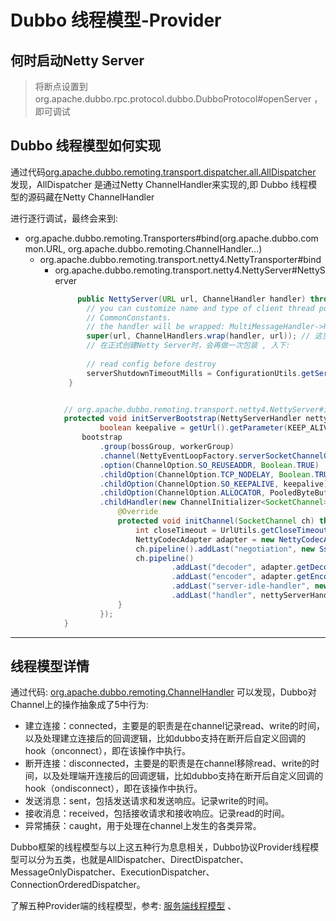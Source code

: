 # Dubbo 线程模型-Provider

## 何时启动Netty Server
> 将断点设置到 org.apache.dubbo.rpc.protocol.dubbo.DubboProtocol#openServer  ， 即可调试

## Dubbo 线程模型如何实现
通过代码[org.apache.dubbo.remoting.transport.dispatcher.all.AllDispatcher](../../001.SOURCE_CODE/000.DUBBO-3.3.2-RELEASE/000.DUBBO-3.3.2-RELEASE/dubbo-remoting/dubbo-remoting-api/src/main/java/org/apache/dubbo/remoting/transport/dispatcher/all/AllDispatcher.java) 发现，AllDispatcher 是通过Netty ChannelHandler来实现的,即 Dubbo 线程模型的源码藏在Netty ChannelHandler

进行逐行调试，最终会来到:
+ org.apache.dubbo.remoting.Transporters#bind(org.apache.dubbo.common.URL, org.apache.dubbo.remoting.ChannelHandler...)
  - org.apache.dubbo.remoting.transport.netty4.NettyTransporter#bind
    - org.apache.dubbo.remoting.transport.netty4.NettyServer#NettyServer
      ```java
           public NettyServer(URL url, ChannelHandler handler) throws RemotingException {
             // you can customize name and type of client thread pool by THREAD_NAME_KEY and THREAD_POOL_KEY in
             // CommonConstants.
             // the handler will be wrapped: MultiMessageHandler->HeartbeatHandler->handler
             super(url, ChannelHandlers.wrap(handler, url)); // 这里，就是Dubbo线程模型源码
             // 在正式创建Netty Server时，会再做一次包装 , 入下:
     
             // read config before destroy
             serverShutdownTimeoutMills = ConfigurationUtils.getServerShutdownTimeout(getUrl().getOrDefaultModuleModel());
         }


        // org.apache.dubbo.remoting.transport.netty4.NettyServer#initServerBootstrap
        protected void initServerBootstrap(NettyServerHandler nettyServerHandler) {
                boolean keepalive = getUrl().getParameter(KEEP_ALIVE_KEY, Boolean.FALSE);
            bootstrap
                .group(bossGroup, workerGroup)
                .channel(NettyEventLoopFactory.serverSocketChannelClass())
                .option(ChannelOption.SO_REUSEADDR, Boolean.TRUE)
                .childOption(ChannelOption.TCP_NODELAY, Boolean.TRUE)
                .childOption(ChannelOption.SO_KEEPALIVE, keepalive)
                .childOption(ChannelOption.ALLOCATOR, PooledByteBufAllocator.DEFAULT)
                .childHandler(new ChannelInitializer<SocketChannel>() {
                    @Override
                    protected void initChannel(SocketChannel ch) throws Exception {
                        int closeTimeout = UrlUtils.getCloseTimeout(getUrl());
                        NettyCodecAdapter adapter = new NettyCodecAdapter(getCodec(), getUrl(), NettyServer.this);
                        ch.pipeline().addLast("negotiation", new SslServerTlsHandler(getUrl()));
                        ch.pipeline()
                                .addLast("decoder", adapter.getDecoder())
                                .addLast("encoder", adapter.getEncoder())
                                .addLast("server-idle-handler", new IdleStateHandler(0, 0, closeTimeout, MILLISECONDS))
                                .addLast("handler", nettyServerHandler); // 藏在这里 , 由ChannelHandler进行任务分发(不同实现类不同分发策略)
                    }
                });
        }
      ```
---

## 线程模型详情
通过代码: [org.apache.dubbo.remoting.ChannelHandler](../../001.SOURCE_CODE/000.DUBBO-3.3.2-RELEASE/000.DUBBO-3.3.2-RELEASE/dubbo-remoting/dubbo-remoting-api/src/main/java/org/apache/dubbo/remoting/ChannelHandler.java) 可以发现，Dubbo对Channel上的操作抽象成了5中行为:
- 建立连接：connected，主要是的职责是在channel记录read、write的时间，以及处理建立连接后的回调逻辑，比如dubbo支持在断开后自定义回调的hook（onconnect），即在该操作中执行。
- 断开连接：disconnected，主要是的职责是在channel移除read、write的时间，以及处理端开连接后的回调逻辑，比如dubbo支持在断开后自定义回调的hook（ondisconnect），即在该操作中执行。
- 发送消息：sent，包括发送请求和发送响应。记录write的时间。
- 接收消息：received，包括接收请求和接收响应。记录read的时间。
- 异常捕获：caught，用于处理在channel上发生的各类异常。

Dubbo框架的线程模型与以上这五种行为息息相关，Dubbo协议Provider线程模型可以分为五类，也就是AllDispatcher、DirectDispatcher、MessageOnlyDispatcher、ExecutionDispatcher、ConnectionOrderedDispatcher。

了解五种Provider端的线程模型，参考: [服务端线程模型](./cn.dubbo.apache.org_zh-cn_overview_mannual_java-sdk_advanced-features-and-usage_performance_threading-model_provider_.png) 、 []()


